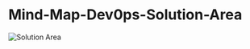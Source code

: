 # Mind-Map-Dev0ps-Solution-Area


![Solution Area](https://user-images.githubusercontent.com/57716692/159162579-8a2fbceb-5f1c-43fd-a570-8abefa0f1d2f.png)

